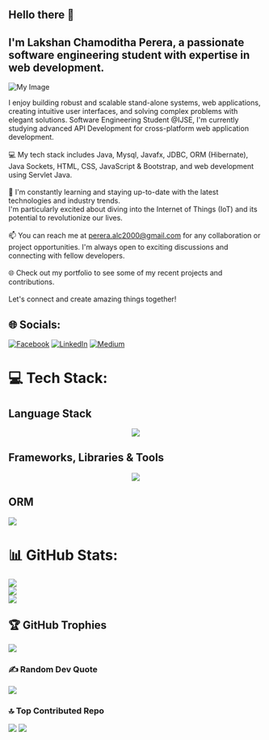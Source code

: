 ## Hello there 🌊 <br> 
## I'm Lakshan Chamoditha Perera, a passionate software engineering student with expertise in web development. 
<img src="https://www.bleepstatic.com/content/hl-images/2022/04/08/GitHub___headpic.jpg" alt="My Image">

I enjoy building robust and scalable stand-alone systems, web applications, creating intuitive user interfaces, and solving complex problems with elegant solutions.
  Software Engineering Student @IJSE, I'm  currently studying advanced API Development for cross-platform web application development.<br><br>
    💻 My tech stack includes Java, Mysql, Javafx, JDBC, ORM (Hibernate), Java Sockets, HTML, CSS, JavaScript & Bootstrap, and web development using Servlet Java. <br>    
    🌱 I'm constantly learning and staying up-to-date with the latest technologies and industry trends.<br>I'm particularly excited about diving into the Internet of Things (IoT) and its potential to revolutionize our lives.<br><br>
    📫 You can reach me at perera.alc2000@gmail.com for any collaboration or project opportunities. I'm always open to exciting discussions and connecting with fellow developers. <br><br>
    🌐 Check out my portfolio to see some of my recent projects and contributions.
<br>    <br>Let's connect and create amazing things together! 

## 🌐 Socials:
[![Facebook](https://img.shields.io/badge/Facebook-%231877F2.svg?logo=Facebook&logoColor=white)](https://facebook.com/lakshanchamoditha/) [![LinkedIn](https://img.shields.io/badge/LinkedIn-%230077B5.svg?logo=linkedin&logoColor=white)](https://www.linkedin.com/in/lakshan-chamoditha-perera-524479227/) [![Medium](https://img.shields.io/badge/Medium-12100E?logo=medium&logoColor=white)](https://medium.com/@perera.alc2000) 

# 💻 Tech Stack:

## Language Stack
<p align="center">
  <a href="https://skillicons.dev">
    <img src="https://skillicons.dev/icons?i=java,javascript,ts,python,bash,html,css,c,postman" />
  </a>
</p>
 
  ## Frameworks, Libraries & Tools
  <p align="center">
  <a href="https://skillicons.dev">
    <img src="https://skillicons.dev/icons?i=jquery,bootstrap,angular,tailwind,maven,figma,linux" />
  </a>
</p>
 
## ORM
  <a href="https://skillicons.dev">
    <img src="https://skillicons.dev/icons?i=hibernate" />
  </a>

   
# 📊 GitHub Stats:
![](https://github-readme-stats.vercel.app/api?username=Lakshan-Chamoditha-Perera&theme=blue-green&hide_border=false&include_all_commits=true&count_private=true)<br/>
![](https://github-readme-streak-stats.herokuapp.com/?user=Lakshan-Chamoditha-Perera&theme=blue-green&hide_border=false)<br/>
![](https://github-readme-stats.vercel.app/api/top-langs/?username=Lakshan-Chamoditha-Perera&theme=blue-green&hide_border=false&include_all_commits=true&count_private=true&layout=compact)

## 🏆 GitHub Trophies
![](https://github-profile-trophy.vercel.app/?username=Lakshan-Chamoditha-Perera&theme=flat&no-frame=false&no-bg=false&margin-w=4)

### ✍️ Random Dev Quote
![](https://quotes-github-readme.vercel.app/api?type=horizontal&theme=dark)

### 🔝 Top Contributed Repo
![](https://github-contributor-stats.vercel.app/api?username=Lakshan-Chamoditha-Perera&limit=5&theme=dark&combine_all_yearly_contributions=true)
[![](https://visitcount.itsvg.in/api?id=Lakshan-Chamoditha-Perera&icon=2&color=12)](https://visitcount.itsvg.in)
